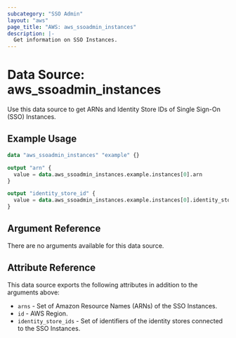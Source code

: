 ```yaml
---
subcategory: "SSO Admin"
layout: "aws"
page_title: "AWS: aws_ssoadmin_instances"
description: |-
  Get information on SSO Instances.
---
```


# Data Source: aws_ssoadmin_instances

Use this data source to get ARNs and Identity Store IDs of Single Sign-On (SSO) Instances.

## Example Usage

```terraform
data "aws_ssoadmin_instances" "example" {}

output "arn" {
  value = data.aws_ssoadmin_instances.example.instances[0].arn
}

output "identity_store_id" {
  value = data.aws_ssoadmin_instances.example.instances[0].identity_store_id
}
```

## Argument Reference

There are no arguments available for this data source.

## Attribute Reference

This data source exports the following attributes in addition to the arguments above:

* `arns` - Set of Amazon Resource Names (ARNs) of the SSO Instances.
* `id` - AWS Region.
* `identity_store_ids` - Set of identifiers of the identity stores connected to the SSO Instances.
